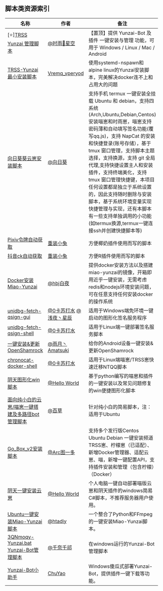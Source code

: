 ## 脚本类资源索引

<!-- [GUOBA:EASY_USE:BEGIN] 锅巴插件访问标记，请勿移动 -->

<!-- 请在表首添加新行 -->
| 名称 | 作者 | 备注 |
| --- | --- | --- |
| [⭐][TRSS Yunzai 管理脚本](https://TRSS.me) | [@时雨🌌星空](../../../../TimeRainStarSky) | 【置顶】提供 Yunzai-Bot 及 插件 一键安装与管理 功能，可用于 Windows / Linux / Mac / Android |
|[TRSS-Yunzai最小安装脚本](https://gitee.com/Vremq_vperyod/yunzai-install-script)|[Vremq_vperyod](https://gitee.com/Vremq_vperyod)|使用systemd-nspawn和alpine linux的Yunzai安装脚本，完美解决docker连不上和占用大的问题|
| [向日葵葵云崽安装脚本](https://gitee.com/xrk114514/sunflower-yunzai-scripts) | [@向日葵](https://gitee.com/xrk114514) | 支持手机 termux 一键安装全挂载 Ubuntu 和 debian，支持四系统(Arch,Ubuntu,Debian,Centos)安装喵崽和时雨崽，喵崽支持密码薄和自动填写签名功能(覆写qq.js)，支持 NapCat 的安装和快捷登录(账号存储），基于 tmux 窗口管理，支持脚本主题选择，支持换源，支持 git 全局代理,支持快捷设置主人和安装插件，支持终端美化，支持 tmux 窗口管理快捷键，本项目任何设置都是独立于系统设置的，因此支持随时删除与安装脚本，基于系统环境变量实现快捷管理与实现，还有本脚本有一些支持单独调用的小功能(如termux换源,termux一键连接ssh并创建快捷脚本等) |
| [Pixiv令牌自动获取](https://gitee.com/OvertimeBunny/pixiv-token) | [重装小兔](https://gitee.com/OvertimeBunny) | 方便椰奶插件使用而写的脚本 |
| [抖音ck自动获取](https://gitee.com/OvertimeBunny/tiktok-ck-douying) | [重装小兔](https://gitee.com/OvertimeBunny) | 方便R插件使用而写的脚本 |
| [Docker安装Miao-Yunzai](https://gitee.com/hbj2457/Miao-Yunzai_on_docker) | [@hbj白夜](https://gitee.com/hbj2457) | 提供docker安装方法以及搭建miao-yunzai的镜像，开箱即用近乎一键安装，无需考虑redis和nodejs环境安装问题，可在任意支持任何安装docker的操作系统 |
| [unidbg-fetch-qsign-gui](https://github.com/CikeyQi/unidbg-fetch-qsign-gui) | [@0卡苏打水](https://github.com/CikeyQi) [@浅夜丶星辰](https://github.com/QianYeXingChen) | 适用于Windows端免环境一键启动的图形化签名服务程序 |
| [unidbg-fetch-qsign-shell](https://github.com/CikeyQi/unidbg-fetch-qsign-shell) | [@0卡苏打水](https://github.com/CikeyQi) | 适用于Linux端一键部署签名服务脚本 |
| [一键安装&更新OpenShamrock](https://github.com/YuYue-Amatsuki/OpenShamrock_Oneclick_Install_Upgrade) | [@雨月丶Amatsuki](https://github.com/YuYue-Amatsuki) | 给你的Android设备一键安装&更新OpenShamrock |
| [chronocat-docker-shell](https://github.com/CikeyQi/chronocat-docker-shell) | [@0卡苏打水](https://github.com/CikeyQi) | 适用于Linux端喵崽/TRSS崽快速迁移NTQQ脚本 |
| [阴天图形化win脚本](https://gitee.com/wan13877501248/y-tian-pyscript/tree/master) | [@Hello World](https://gitee.com/wan13877501248) | 基于python编写的喵崽和插件的一键安装以及常见问题修复的win便捷图形化脚本 |
| [面向纯小白的云崽/喵崽一键搭建及多路径bot管理脚本](https://gitee.com/gracc/gracbot) | [@百草](https://gitee.com/gracc) | 针对纯小白的简易脚本，注：适用于Ubuntu |
| [Go_Box_v2安装脚本](https://gitee.com/Liplay-1/YBOX_2) | [@Arc图一多](https://gitee.com/Liplay-1/YBOX) | 支持多个发行版Centos Ubuntu Debian 一键安装频道TRSS崽、柠檬崽（已适配）、新增Docker管理器、适配云崽、喵，新增一键配置API，支持插件安装和管理（包含柠檬）（Docker） |
| [阴天一键安装云崽](https://gitee.com/wan13877501248/yin-tian-tian-script-for-win) | [@Hello World](https://gitee.com/wan13877501248) | 个人电脑一键自动部署喵版云崽和阴天插件的windows简易C#脚本，不推荐服务器用户使用。 |
| [Ubuntu一键安装Miao-Yunzai脚本](https://gitee.com/paimon114514/termux-yunzai-cv-script) | [@htadiy](https://gitee.com/paimon114514) | 一个整合了Python和FFmpeg的一键安装Miao-Yunzai脚本。 |
| [3QNmoqy-Yunzai.bat Yunzai-Bot管理脚本](https://gitee.com/qiannqq/3QNmoqy-Yunzai-bat) | [@千奈千祁](https://gitee.com/qiannqq) | 在windows运行的Yunzai-Bot管理脚本 |
| [Yunzai-Bot小助手](https://github.com/ChuYao233/YunzaiBotHelper) | [ChuYao](https://github.com/ChuYao233) | Windows傻瓜式部署Yunzai-Bot，提供插件一键下载等功能。 |
<!-- 请不要在此处添加新行，请在此表格顶部添加 -->
